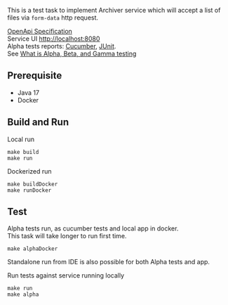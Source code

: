 This is a test task to implement Archiver service which will accept
a list of files via `form-data` http request.  

[OpenApi Specification](openapi.yaml)  
Service UI [http://localhost:8080](http://localhost:8080)  
Alpha tests reports: [Cucumber](features/build/reports/tests/alphaTest/alpha-report.html), [JUnit](features/build/reports/tests/alphaTest/index.html).  
See [What is Alpha, Beta, and Gamma testing](https://spectsteps.substack.com/p/difference-between-alpha-testing)

## Prerequisite 
- Java 17 
- Docker

## Build and Run

Local run
```shell
make build
make run
```

Dockerized run  
```shell
make buildDocker
make runDocker
```

## Test

Alpha tests run, as cucumber tests and local app in docker.  
This task will take longer to run first time.
```shell
make alphaDocker
```

Standalone run from IDE is also possible for both Alpha tests and app.  

Run tests against service running locally
```shell
make run
make alpha
```
